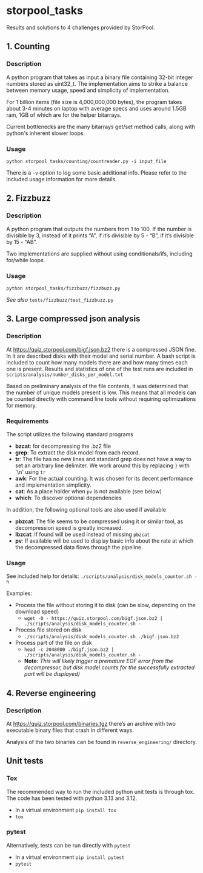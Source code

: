 # storpool_tasks
Results and solutions to 4 challenges provided by StorPool.


## 1. Counting

### Description

A python program that takes as input a binary file containing 32-bit integer numbers stored as uint32_t.
The implementation aims to strike a balance between memory usage, speed and simplicity of implementation.

For 1 billion items (file size is 4,000,000,000 bytes), the program takes about 3-4 minutes on laptop with average specs and uses around 1.5GB ram, 1GB of which are for the helper bitarrays.

Current bottlenecks are the many bitarrays get/set method calls, along with python's inherent slower loops.


### Usage

`python storpool_tasks/counting/countreader.py -i input_file`

There is a `-v` option to log some basic additional info. Please refer to the included usage information for more details.



## 2. Fizzbuzz

### Description

A python program that outputs the numbers from 1 to 100. If the number is divisible by 3, instead
of it prints “A”, if it’s divisible by 5 - “B”, if it’s divisible by 15 - “AB”.

Two implementations are supplied without using conditionals/ifs, including for/while loops.

### Usage

`python storpool_tasks/fizzbuzz/fizzbuzz.py`

_See also_ `tests/fizzbuzz/test_fizzbuzz.py`


## 3. Large compressed json analysis

### Description

At https://quiz.storpool.com/bigf.json.bz2 there is a compressed JSON fine. In it are described
disks with their model and serial number. A bash script is included to count how many models there are and how many
times each one is present. Results and statistics of one of the test runs are included in `scripts/analysis/number_disks_per_model.txt`

Based on preliminary analysis of the file contents, it was determined that the number of unique models present is low. This means that all models can be counted directly with command line tools without requiring optimizations for memory.

### Requirements

The script utilizes the following standard programs
* __bzcat__: for decompressing the .bz2 file
* __grep__: To extract the disk model from each record.
* __tr__: The file has no new lines and standard grep does not have a way to set an arbitrary line delimiter. We work around this by replacing `}` with '\n' using `tr`
* __awk__: For the actual counting. It was chosen for its decent performance and implementation simplicity.
* __cat__: As a place holder when `pv` is not available (see below)
* __which__: To discover optional dependencies

In addition, the following optional tools are also used if available

* __pbzcat__: The file seems to be compressed using it or similar tool, as decompression speed is greatly increased.
* __lbzcat__: If found will be used instead of missing `pbzcat`
* __pv__: If available will be used to display basic info about the rate at which the decompressed data flows through the pipeline.

### Usage

See included help for details: `./scripts/analysis/disk_models_counter.sh -h`

Examples:

* Process the file without storing it to disk (can be slow, depending on the download speed)
  * `wget -O - https://quiz.storpool.com/bigf.json.bz2 | ./scripts/analysis/disk_models_counter.sh -`
* Process file stored on disk
  * `./scripts/analysis/disk_models_counter.sh ./bigf.json.bz2`
* Process part of the file on disk
  * `head -c 2048000 ./bigf.json.bz2 | ./scripts/analysis/disk_models_counter.sh -`
  * __Note:__ _This will likely trigger a premature EOF error from the decompressor, but disk model counts for the successfully extracted part will be displayed)_

## 4. Reverse engineering

### Description

At https://quiz.storpool.com/binaries.tgz there’s an archive with two executable binary files that
crash in different ways.

Analysis of the two binaries can be found in `reverse_engineering/` directory.

## Unit tests

### Tox

The recommended way to run the included python unit tests is through tox. The code has been tested with python 3.13 and 3.12.

* In a virtual environment `pip install tox`
* `tox`

### pytest

Alternatively, tests can be run directly with `pytest`

* In a virtual environment `pip install pytest`
* `pytest`
